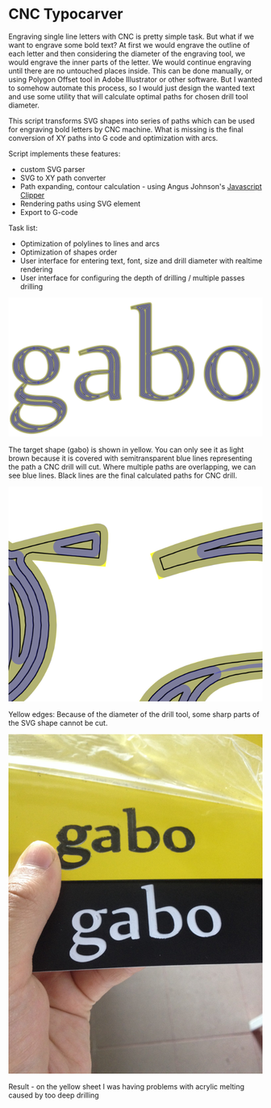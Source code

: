 CNC Typocarver
==========

Engraving single line letters with CNC is pretty simple task. But what if we want to engrave some bold text? At first we would engrave the outline of each letter and then considering the diameter of the engraving tool, we would engrave the inner parts of the letter. We would continue engraving until there are no untouched places inside. This can be done manually, or using Polygon Offset tool in Adobe Illustrator or other software. But I wanted to somehow automate this process, so I would just design the wanted text and use some utility that will calculate optimal paths for chosen drill tool diameter.

This script transforms SVG shapes into series of paths which can be used for engraving bold letters by CNC machine. What is missing is the final conversion of XY paths into G code and optimization with arcs. 

Script implements these features:
- custom SVG parser
- SVG to XY path converter
- Path expanding, contour calculation - using Angus Johnson's [Javascript Clipper](http://sourceforge.net/projects/jsclipper/)
- Rendering paths using SVG element
- Export to G-code

Task list:
- Optimization of polylines to lines and arcs
- Optimization of shapes order
- User interface for entering text, font, size and drill diameter with realtime rendering
- User interface for configuring the depth of drilling / multiple passes drilling


![Image 1](sample.png)

The target shape (gabo) is shown in yellow. You can only see it as light brown because it is covered with semitransparent blue lines representing the path a CNC drill 
will cut. Where multiple paths are overlapping, we can see blue lines. Black lines are the final calculated paths for CNC drill.

![Image 2](sample_detail.png)

Yellow edges: Because of the diameter of the drill tool, some sharp parts of the SVG shape cannot be cut.

![Image 3](sample_result.jpg)

Result - on the yellow sheet I was having problems with acrylic melting caused by too deep drilling
